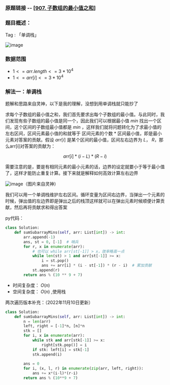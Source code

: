 ### 原题链接 -- [[907. 子数组的最小值之和](https://leetcode.cn/problems/sum-of-subarray-minimums/)]

### 题目概述：
Tag : 「单调栈」

![image](https://user-images.githubusercontent.com/99656524/198457518-b5600870-fd49-4cef-b32a-aab558cf1db9.png)

### 数据范围
* $1 <= arr.length <= 3 * 10^4$
* $1 <= arr[i] <= 3 * 10^4$

### 解法一：单调栈
题解和思路来自灵神，以下是我的理解，没想到用单调栈就只能抄了

求每个子数组的最小值之和，我们首先要求出每个子数组的最小值。与此同时，我们发现有些子数组的最小值是同一个，因此我们可以根据最小值 $min$ 找出一个区间，这个区间的子数组最小值都是
$min$ ，这样我们就将问题转化为了求最小值的左右区间，区间元素最小值的和就等于  区间元素的个数 * 区间最小值，即是最小元素对答案的贡献。假设 $arr[i]$ 是某个区间的最小值，区间左右边界为 $L$， $R$，那么arr[i]对答案的贡献为： 

$$
arr[i] * (i-L) * (R-i)
$$

需要注意的是，要是有相同元素的最小元素的话，边界的设定就要小于等于最小值了，这样才能防止重复计算。接下来就是解释如何高效计算左右边界

![image](https://user-images.githubusercontent.com/99656524/198478175-1ca041b6-85b5-44f9-b81f-ac206ae351ab.png)（图片来自灵神）

我们可以用一个单调栈维护左右区间。循环变量为区间右边界，当弹出一个元素的时候，弹出值的左边界即是弹出之后的栈顶这样就可以在弹出元素时候顺便计算贡献，然后再将贡献求和得出答案

py代码：
```py
class Solution:
    def sumSubarrayMins(self, arr: List[int]) -> int:
        arr.append(-1)
        ans, st = 0, [-1]  # 哨兵
        for r, x in enumerate(arr):
            # 也可以 while arr[st[-1]] > x，效率略高一点
            while len(st) > 1 and arr[st[-1]] >= x:
                i = st.pop()
                ans += arr[i] * (i - st[-1]) * (r - i)  # 累加贡献
            st.append(r)
        return ans % (10 ** 9 + 7)
```
* 时间复杂度： $O(n)$
* 空间复杂度： $O(n)$ ,使用栈

两次遍历版本补充：（2022年11月10日更新）
```py
class Solution:
    def sumSubarrayMins(self, arr: List[int]) -> int:
        n = len(arr)
        left, right = [-1]*n, [n]*n
        stk = []
        for i, x in enumerate(arr):
            while stk and arr[stk[-1]] >= x:
                right[stk.pop()] = i
            if stk: left[i] = stk[-1]
            stk.append(i)
        
        ans = 0
        for i, (x, l, r) in enumerate(zip(arr, left, right)):
            ans += x*(i-l)*(r-i)
        return ans % (10**9 + 7)
```
